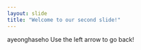 ```yaml
---
layout: slide
title: "Welcome to our second slide!"
---
```

ayeonghaseho
Use the left arrow to go back!
